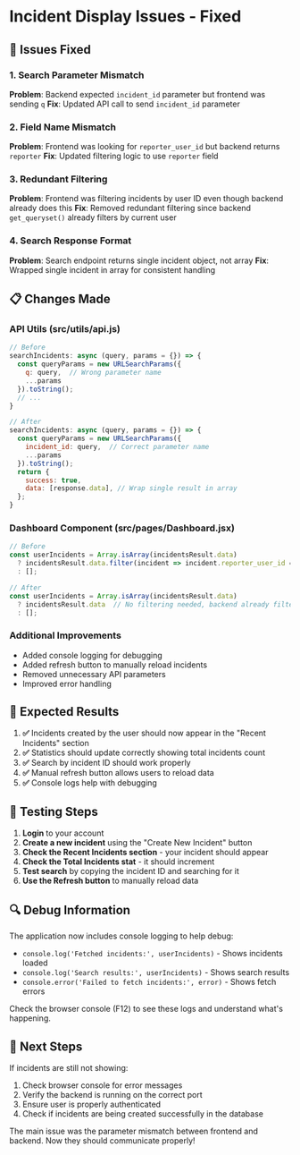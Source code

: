 # Incident Display Issues - Fixed

## 🔧 Issues Fixed

### 1. **Search Parameter Mismatch**
**Problem**: Backend expected `incident_id` parameter but frontend was sending `q`
**Fix**: Updated API call to send `incident_id` parameter

### 2. **Field Name Mismatch**
**Problem**: Frontend was looking for `reporter_user_id` but backend returns `reporter`
**Fix**: Updated filtering logic to use `reporter` field

### 3. **Redundant Filtering**
**Problem**: Frontend was filtering incidents by user ID even though backend already does this
**Fix**: Removed redundant filtering since backend `get_queryset()` already filters by current user

### 4. **Search Response Format**
**Problem**: Search endpoint returns single incident object, not array
**Fix**: Wrapped single incident in array for consistent handling

## 📋 Changes Made

### API Utils (src/utils/api.js)
```javascript
// Before
searchIncidents: async (query, params = {}) => {
  const queryParams = new URLSearchParams({
    q: query,  // Wrong parameter name
    ...params
  }).toString();
  // ...
}

// After  
searchIncidents: async (query, params = {}) => {
  const queryParams = new URLSearchParams({
    incident_id: query,  // Correct parameter name
    ...params
  }).toString();
  return {
    success: true,
    data: [response.data], // Wrap single result in array
  };
}
```

### Dashboard Component (src/pages/Dashboard.jsx)
```javascript
// Before
const userIncidents = Array.isArray(incidentsResult.data) 
  ? incidentsResult.data.filter(incident => incident.reporter_user_id === user?.id)
  : [];

// After
const userIncidents = Array.isArray(incidentsResult.data) 
  ? incidentsResult.data  // No filtering needed, backend already filters
  : [];
```

### Additional Improvements
- Added console logging for debugging
- Added refresh button to manually reload incidents
- Removed unnecessary API parameters
- Improved error handling

## 🎯 Expected Results

1. **✅** Incidents created by the user should now appear in the "Recent Incidents" section
2. **✅** Statistics should update correctly showing total incidents count
3. **✅** Search by incident ID should work properly
4. **✅** Manual refresh button allows users to reload data
5. **✅** Console logs help with debugging

## 🧪 Testing Steps

1. **Login** to your account
2. **Create a new incident** using the "Create New Incident" button
3. **Check the Recent Incidents section** - your incident should appear
4. **Check the Total Incidents stat** - it should increment
5. **Test search** by copying the incident ID and searching for it
6. **Use the Refresh button** to manually reload data

## 🔍 Debug Information

The application now includes console logging to help debug:
- `console.log('Fetched incidents:', userIncidents)` - Shows incidents loaded
- `console.log('Search results:', userIncidents)` - Shows search results
- `console.error('Failed to fetch incidents:', error)` - Shows fetch errors

Check the browser console (F12) to see these logs and understand what's happening.

## 🚀 Next Steps

If incidents are still not showing:
1. Check browser console for error messages
2. Verify the backend is running on the correct port
3. Ensure user is properly authenticated
4. Check if incidents are being created successfully in the database

The main issue was the parameter mismatch between frontend and backend. Now they should communicate properly!
